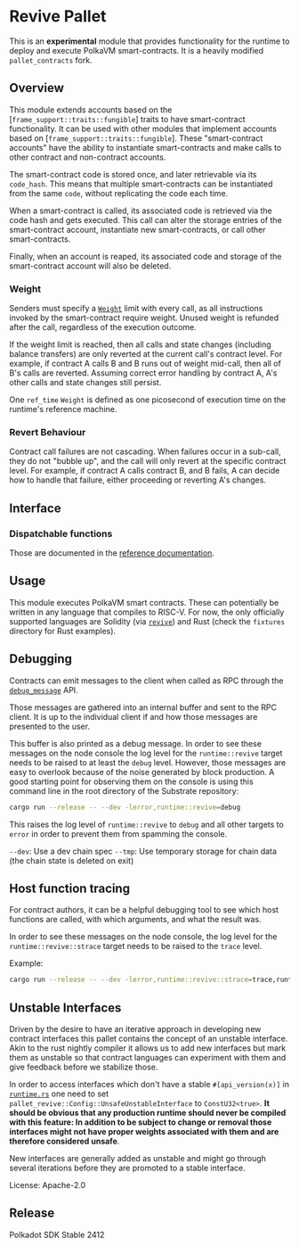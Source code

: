 # Revive Pallet

This is an **experimental** module that provides functionality for the runtime to deploy and execute PolkaVM
smart-contracts. It is a heavily modified `pallet_contracts` fork.

## Overview

This module extends accounts based on the [`frame_support::traits::fungible`] traits to have smart-contract
functionality. It can be used with other modules that implement accounts based on [`frame_support::traits::fungible`].
These "smart-contract accounts" have the ability to instantiate smart-contracts and make calls to other contract and
non-contract accounts.

The smart-contract code is stored once, and later retrievable via its `code_hash`. This means that multiple
smart-contracts can be instantiated from the same `code`, without replicating the code each time.

When a smart-contract is called, its associated code is retrieved via the code hash and gets executed. This call can
alter the storage entries of the smart-contract account, instantiate new smart-contracts, or call other smart-contracts.

Finally, when an account is reaped, its associated code and storage of the smart-contract account will also be deleted.

### Weight

Senders must specify a [`Weight`](https://paritytech.github.io/substrate/master/sp_weights/struct.Weight.html) limit
with every call, as all instructions invoked by the smart-contract require weight. Unused weight is refunded after the
call, regardless of the execution outcome.

If the weight limit is reached, then all calls and state changes (including balance transfers) are only reverted at the
current call's contract level. For example, if contract A calls B and B runs out of weight mid-call, then all of B's
calls are reverted. Assuming correct error handling by contract A, A's other calls and state changes still persist.

One `ref_time` `Weight` is defined as one picosecond of execution time on the runtime's reference machine.

### Revert Behaviour

Contract call failures are not cascading. When failures occur in a sub-call, they do not "bubble up", and the call will
only revert at the specific contract level. For example, if contract A calls contract B, and B fails, A can decide how
to handle that failure, either proceeding or reverting A's changes.

## Interface

### Dispatchable functions

Those are documented in the [reference
documentation](https://paritytech.github.io/substrate/master/pallet_revive/index.html#dispatchable-functions).

## Usage

This module executes PolkaVM smart contracts. These can potentially be written in any language that compiles to
RISC-V. For now, the only officially supported languages are Solidity (via [`revive`](https://github.com/xermicus/revive))
and Rust (check the `fixtures` directory for Rust examples).

## Debugging

Contracts can emit messages to the client when called as RPC through the
[`debug_message`](https://paritytech.github.io/substrate/master/pallet_revive/trait.SyscallDocs.html#tymethod.debug_message)
API.

Those messages are gathered into an internal buffer and sent to the RPC client. It is up to the individual client if
and how those messages are presented to the user.

This buffer is also printed as a debug message. In order to see these messages on the node console the log level for the
`runtime::revive` target needs to be raised to at least the `debug` level. However, those messages are easy to
overlook because of the noise generated by block production. A good starting point for observing them on the console is
using this command line in the root directory of the Substrate repository:

```bash
cargo run --release -- --dev -lerror,runtime::revive=debug
```

This raises the log level of `runtime::revive` to `debug` and all other targets to `error` in order to prevent them
from spamming the console.

`--dev`: Use a dev chain spec `--tmp`: Use temporary storage for chain data (the chain state is deleted on exit)

## Host function tracing

For contract authors, it can be a helpful debugging tool to see which host functions are called, with which arguments,
and what the result was.

In order to see these messages on the node console, the log level for the `runtime::revive::strace` target needs to
be raised to the `trace` level.

Example:

```bash
cargo run --release -- --dev -lerror,runtime::revive::strace=trace,runtime::revive=debug
```

## Unstable Interfaces

Driven by the desire to have an iterative approach in developing new contract interfaces this pallet contains the
concept of an unstable interface. Akin to the rust nightly compiler it allows us to add new interfaces but mark them as
unstable so that contract languages can experiment with them and give feedback before we stabilize those.

In order to access interfaces which don't have a stable `#[api_version(x)]` in [`runtime.rs`](src/wasm/runtime.rs)
one need to set `pallet_revive::Config::UnsafeUnstableInterface` to `ConstU32<true>`.
**It should be obvious that any production runtime should never be compiled with this feature: In addition to be
subject to change or removal those interfaces might not have proper weights associated with them and are therefore
considered unsafe**.

New interfaces are generally added as unstable and might go through several iterations before they are promoted to a
stable interface.

License: Apache-2.0


## Release

Polkadot SDK Stable 2412
